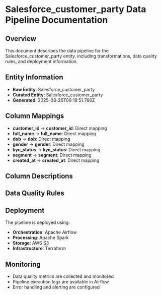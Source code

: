 # Salesforce_customer_party Data Pipeline Documentation

## Overview
This document describes the data pipeline for the Salesforce_customer_party entity, including transformations, data quality rules, and deployment information.

## Entity Information
- **Raw Entity**: Salesforce_customer_party
- **Curated Entity**: Salesforce_customer_party
- **Generated**: 2025-08-26T09:18:51.786Z

## Column Mappings
- **customer_id** → **customer_id**: Direct mapping
- **full_name** → **full_name**: Direct mapping
- **dob** → **dob**: Direct mapping
- **gender** → **gender**: Direct mapping
- **kyc_status** → **kyc_status**: Direct mapping
- **segment** → **segment**: Direct mapping
- **created_at** → **created_at**: Direct mapping

## Column Descriptions


## Data Quality Rules


## Deployment
The pipeline is deployed using:
- **Orchestration**: Apache Airflow
- **Processing**: Apache Spark
- **Storage**: AWS S3
- **Infrastructure**: Terraform

## Monitoring
- Data quality metrics are collected and monitored
- Pipeline execution logs are available in Airflow
- Error handling and alerting are configured